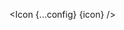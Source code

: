 <script lang="ts">
  import type { ComponentType } from 'svelte';
  const config = {
    size: "20",
    color: '#FF5733'
  };
  import { Icon } from 'svelte-lucide';
  export let icon: ComponentType;
</script>

<Icon {...config} {icon} />